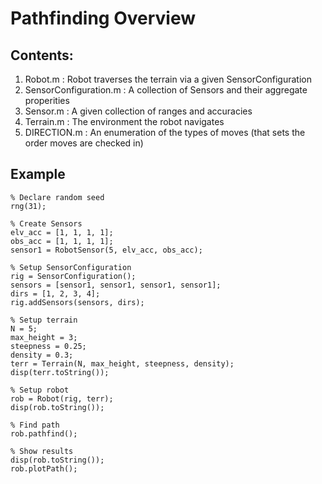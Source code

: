 # Pathfinding Overview
## Contents:
1. Robot.m : Robot traverses the terrain via a given SensorConfiguration
2. SensorConfiguration.m : A collection of Sensors and their aggregate properities
3. Sensor.m : A given collection of ranges and accuracies
4. Terrain.m : The environment the robot navigates
5. DIRECTION.m : An enumeration of the types of moves (that sets the order moves are checked in)

## Example
```
% Declare random seed
rng(31);

% Create Sensors
elv_acc = [1, 1, 1, 1];
obs_acc = [1, 1, 1, 1];
sensor1 = RobotSensor(5, elv_acc, obs_acc);

% Setup SensorConfiguration
rig = SensorConfiguration();
sensors = [sensor1, sensor1, sensor1, sensor1];
dirs = [1, 2, 3, 4];
rig.addSensors(sensors, dirs);

% Setup terrain
N = 5;
max_height = 3;
steepness = 0.25;
density = 0.3;
terr = Terrain(N, max_height, steepness, density);
disp(terr.toString());

% Setup robot
rob = Robot(rig, terr);
disp(rob.toString());

% Find path
rob.pathfind();

% Show results
disp(rob.toString());
rob.plotPath();
```
